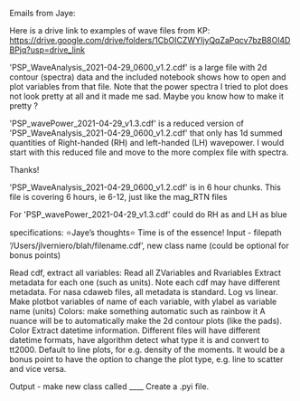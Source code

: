 Emails from Jaye:

Here is a drive link to examples of wave files from KP:
https://drive.google.com/drive/folders/1CbOICZWYIjyQqZaPqcv7bzB8Ol4DBPjq?usp=drive_link

'PSP_WaveAnalysis_2021-04-29_0600_v1.2.cdf'
is a large file with 2d contour (spectra) data and the included notebook shows how to open and plot variables from that file. Note that the power spectra I tried to plot does not look pretty at all and it made me sad. Maybe you know how to make it pretty ?

'PSP_wavePower_2021-04-29_v1.3.cdf' is a reduced version of
'PSP_WaveAnalysis_2021-04-29_0600_v1.2.cdf' that only has 1d summed quantities of Right-handed (RH) and left-handed (LH) wavepower. I would start with this reduced file and move to the more complex file with spectra.

Thanks!

'PSP_WaveAnalysis_2021-04-29_0600_v1.2.cdf' is in 6 hour chunks. This file is covering 6 hours, ie 6-12, just like the mag_RTN files

For 'PSP_wavePower_2021-04-29_v1.3.cdf' could do RH as and LH as blue

specifications:
⭐️Jaye’s thoughts⭐️
Time is of the essence! 
Input -  filepath ‘/Users/jlverniero/blah/filename.cdf’, new class name (could be optional for bonus points)

Read cdf, extract all variables:
Read all ZVariables and Rvariables
Extract metadata for each one (such as units). Note each cdf may have different metadata. For nasa cdaweb files, all metadata is standard. Log vs linear.
Make plotbot variables of name of each variable, with ylabel as variable name (units) 
Colors: make something automatic such as rainbow it
A nuance will be to automatically make the 2d contour plots (like the pads).
Color
Extract datetime information.
Different files will have different datetime formats, have algorithm detect what type it is and convert to tt2000.
Default to line plots, for e.g. density of the moments. It would be a bonus point to have the option to change the plot type, e.g. line to scatter and vice versa.

Output - make new class called ____
Create a .pyi file.

